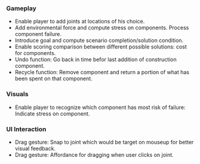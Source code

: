 ### Gameplay
+ Enable player to add joints at locations of his choice.
+ Add environmental force and compute stress on components. Process component failure.
+ Introduce goal and compute scenario completion/solution condition.
+ Enable scoring comparison between different possible solutions: cost for components.
+ Undo function: Go back in time befor last addition of construction component.
+ Recycle function: Remove component and return a portion of what has been spent on that component.

### Visuals
+ Enable player to recognize which component has most risk of failure: Indicate stress on component.

### UI Interaction
+ Drag gesture: Snap to joint which would be target on mouseup for better visual feedback.
+ Drag gesture: Affordance for dragging when user clicks on joint.
